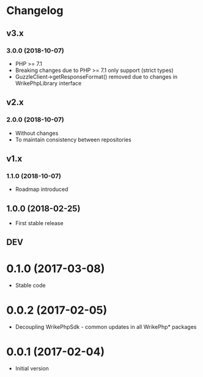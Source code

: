 # Changelog

## v3.x

### 3.0.0 (2018-10-07)
* PHP >= 7.1
* Breaking changes due to PHP >= 7.1 only support (strict types)
* GuzzleClient->getResponseFormat() removed due to changes in WrikePhpLibrary interface

## v2.x

### 2.0.0 (2018-10-07)
* Without changes
* To maintain consistency between repositories

## v1.x

### 1.1.0 (2018-10-07)
* Roadmap introduced

## 1.0.0 (2018-02-25)
* First stable release 

## DEV

# 0.1.0 (2017-03-08)
* Stable code 

# 0.0.2 (2017-02-05)
* Decoupling WrikePhpSdk - common updates in all WrikePhp* packages 

# 0.0.1 (2017-02-04)
* Initial version
